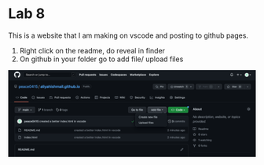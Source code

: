 # Lab 8 

This is a website that I am making on vscode and posting to github pages. 

1. Right click on the readme, do reveal in finder 
2. On github in your folder go to add file/ upload files

![screen shot of github pages](README_images/vscodescreenshot.png)